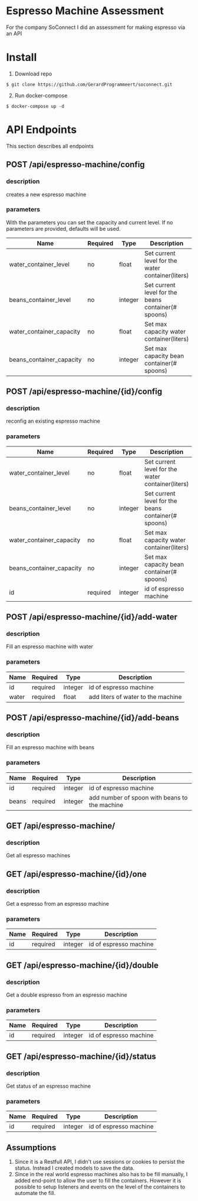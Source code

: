 # Espresso Machine Assessment
For the company SoConnect I did an assessment for making espresso via an API
# Install
1. Download repo
```
$ git clone https://github.com/GerardProgrammeert/soconnect.git
```
2. Run docker-compose
```
$ docker-compose up -d
```

# API Endpoints
This section describes all endpoints
## POST /api/espresso-machine/config

### description
creates a new espresso machine

### parameters

With the parameters you can set the capacity and current level. 
If no parameters are provided, defaults will be used. 

| Name  | Required | Type |Description |
| ------------- | ------------- | ------------- |------------- |
|water_container_level|no|float|Set current level for the water container(liters)|
|beans_container_level|no|integer|Set current level for the beans container(# spoons)|
|water_container_capacity|no|float|Set max capacity water container(liters)|
|beans_container_capacity|no|integer|Set max capacity bean container(# spoons)|

## POST /api/espresso-machine/{id}/config

### description
reconfig an existing espresso machine

### parameters
| Name  | Required | Type |Description |
| ------------- | ------------- | ------------- |------------- |
|water_container_level|no|float|Set current level for the water container(liters)|
|beans_container_level|no|integer|Set current level for the beans container(# spoons)|
|water_container_capacity|no|float|Set max capacity water container(liters)|
|beans_container_capacity|no|integer|Set max capacity bean container(# spoons)|
|id|required|integer|id of espresso machine|

## POST /api/espresso-machine/{id}/add-water
### description
Fill an espresso machine with water
### parameters
| Name  | Required | Type |Description |
| ------------- | ------------- | ------------- |------------- |
|id|required|integer|id of espresso machine|
|water|required|float|add liters of water to the machine|
## POST /api/espresso-machine/{id}/add-beans
### description
Fill an espresso machine with beans
### parameters
| Name  | Required | Type |Description |
| ------------- | ------------- | ------------- |------------- |
|id|required|integer|id of espresso machine|
|beans|required|integer|add number of spoon with beans to the machine|

## GET /api/espresso-machine/

### description
Get all espresso machines

## GET /api/espresso-machine/{id}/one
### description
Get a espresso from an espresso machine
### parameters
| Name  | Required | Type |Description |
| ------------- | ------------- | ------------- |------------- |
|id|required|integer|id of espresso machine|
## GET /api/espresso-machine/{id}/double
### description
Get a double espresso from an espresso machine
### parameters
| Name  | Required | Type |Description |
| ------------- | ------------- | ------------- |------------- |
|id|required|integer|id of espresso machine|

## GET /api/espresso-machine/{id}/status
### description
Get status of an espresso machine
### parameters
| Name  | Required | Type |Description |
| ------------- | ------------- | ------------- |------------- |
|id|required|integer|id of espresso machine|

## Assumptions
1. Since it is a Restfull API, I didn't use sessions or cookies to persist the status. Instead I created models to save the data.
2. Since in the real world espresso machines also has to be fill manually, I added end-point to allow the user to fill the containers. However it is possible to setup listeners and events on the level of the containers to automate the fill.

